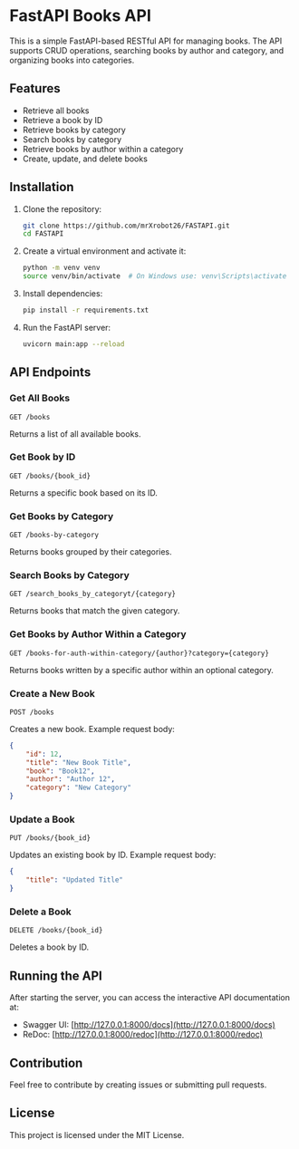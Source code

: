 # FastAPI Books API

This is a simple FastAPI-based RESTful API for managing books. The API supports CRUD operations, searching books by author and category, and organizing books into categories.

## Features
- Retrieve all books
- Retrieve a book by ID
- Retrieve books by category
- Search books by category
- Retrieve books by author within a category
- Create, update, and delete books

## Installation

1. Clone the repository:
   ```bash
   git clone https://github.com/mrXrobot26/FASTAPI.git
   cd FASTAPI
   ```
2. Create a virtual environment and activate it:
   ```bash
   python -m venv venv
   source venv/bin/activate  # On Windows use: venv\Scripts\activate
   ```
3. Install dependencies:
   ```bash
   pip install -r requirements.txt
   ```
4. Run the FastAPI server:
   ```bash
   uvicorn main:app --reload
   ```

## API Endpoints

### Get All Books
```http
GET /books
```
Returns a list of all available books.

### Get Book by ID
```http
GET /books/{book_id}
```
Returns a specific book based on its ID.

### Get Books by Category
```http
GET /books-by-category
```
Returns books grouped by their categories.

### Search Books by Category
```http
GET /search_books_by_categoryt/{category}
```
Returns books that match the given category.

### Get Books by Author Within a Category
```http
GET /books-for-auth-within-category/{author}?category={category}
```
Returns books written by a specific author within an optional category.

### Create a New Book
```http
POST /books
```
Creates a new book. Example request body:
```json
{
    "id": 12,
    "title": "New Book Title",
    "book": "Book12",
    "author": "Author 12",
    "category": "New Category"
}
```

### Update a Book
```http
PUT /books/{book_id}
```
Updates an existing book by ID. Example request body:
```json
{
    "title": "Updated Title"
}
```

### Delete a Book
```http
DELETE /books/{book_id}
```
Deletes a book by ID.

## Running the API
After starting the server, you can access the interactive API documentation at:
- Swagger UI: [http://127.0.0.1:8000/docs](http://127.0.0.1:8000/docs)
- ReDoc: [http://127.0.0.1:8000/redoc](http://127.0.0.1:8000/redoc)

## Contribution
Feel free to contribute by creating issues or submitting pull requests.

## License
This project is licensed under the MIT License.
